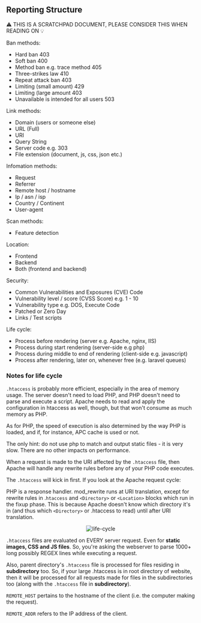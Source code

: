 ## Reporting Structure

:warning: THIS IS A SCRATCHPAD DOCUMENT, PLEASE CONSIDER THIS WHEN READING ON :bulb:

Ban methods:

- Hard ban 403
- Soft ban 400
- Method ban e.g. trace method 405
- Three-strikes law 410
- Repeat attack ban 403
- Limiting (small amount) 429
- Limiting (large amount 403
- Unavailable is intended for all users 503

Link methods:

- Domain (users or someone else)
- URL (Full)
- URI
- Query String
- Server code e.g. 303
- File extension (document, js, css, json etc.)

Infomation methods:

- Request
- Referrer
- Remote host / hostname
- Ip / asn / isp
- Country / Continent
- User-agent

Scan methods:

- Feature detection

Location:

- Frontend
- Backend
- Both (frontend and backend)

Security:

- Common Vulnerabilities and Exposures (CVE) Code
- Vulnerability level / score (CVSS Score) e.g. 1 - 10
- Vulnerability type e.g. DOS, Execute Code
- Patched or Zero Day
- Links / Test scripts

Life cycle:

- Process before rendering (server e.g. Apache, nginx, IIS)
- Process during start rendering (server-side e.g php)
- Process during middle to end of rendering (client-side e.g. javascript)
- Process after rendering, later on, whenever free (e.g. laravel queues)

### Notes for life cycle

`.htaccess` is probably more efficient, especially in the area of memory usage. The server doesn't need to load PHP, and PHP doesn't need to parse and execute a script. Apache needs to read and apply the configuration in htaccess as well, though, but that won't consume as much memory as PHP.

As for PHP, the speed of execution is also determined by the way PHP is loaded, and if, for instance, APC cache is used or not.

The only hint: do not use php to match and output static files - it is very slow. There are no other impacts on performance.

When a request is made to the URI affected by the `.htaccess` file, then Apache will handle any rewrite rules before any of your PHP code executes.

The `.htaccess` will kick in first. If you look at the Apache request cycle:

PHP is a response handler. mod_rewrite runs at URI translation, except for rewrite rules in .`htaccess` and `<Directory>` or `<Location>` blocks which run in the fixup phase. This is because Apache doesn't know which directory it's in (and thus which `<Directory>` or .htaccess to read) until after URI translation.

<p align="center"><img src="https://github.com/ayumi-cloud/oc-security-module/blob/master/src/assets/images/3PwIg.gif" alt="life-cycle"></p>

`.htaccess` files are evaluated on EVERY server request. Even for **static images, CSS and JS files**. So, you're asking the webserver to parse 1000+ long possibly REGEX lines while executing a request.

Also, parent directory's `.htaccess` file is processed for files residing in **subdirectory** too. So, if your large .htaccess is in root directory of website, then it will be processed for all requests made for files in the subdirectories too (along with the `.htaccess` file in **subdirectory**).

`REMOTE_HOST` pertains to the hostname of the client (i.e. the computer making the request).

`REMOTE_ADDR` refers to the IP address of the client.
